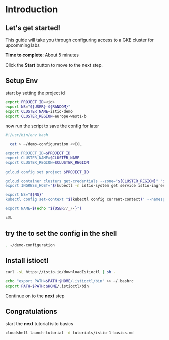 # Introduction

## Let's get started!

This guide will take you through configuring access to a GKE cluster for upcomming labs

**Time to complete**: About 5 minutes

Click the **Start** button to move to the next step.


## Setup Env
start by setting the project id
```bash
export PROJECT_ID=<id>
export NS="${USER}-${RANDOM}"
export CLUSTER_NAME=istio-demo
export CLUSTER_REGION=europe-west1-b
```

now run the script to save the config for later 
```bash
#!/usr/bin/env bash

  cat > ~/demo-configuration <<EOL

export PROJECT_ID=$PROJECT_ID
export CLUSTER_NAME=$CLUSTER_NAME
export CLUSTER_REGION=$CLUSTER_REGION

gcloud config set project $PROJECT_ID

gcloud container clusters get-credentials --zone="${CLUSTER_REGION}" "${CLUSTER_NAME}"
export INGRESS_HOST="$(kubectl -n istio-system get service istio-ingressgateway -o jsonpath='{.status.loadBalancer.ingress[0].ip}')"

export NS="${NS}"
kubectl config set-context "$(kubectl config current-context)" --namespace="${NS}"

export NAME=$(echo "${USER//_/-}")

EOL
```


## try the to set the config in the shell

```bash
. ~/demo-configuration
```


## Install istioctl

```bash
curl -sL https://istio.io/downloadIstioctl | sh -
```

```bash
echo "export PATH=$PATH:$HOME/.istioctl/bin" >> ~/.bashrc
export PATH=$PATH:$HOME/.istioctl/bin
```

Continue on to the **next** step



## Congratulations

<walkthrough-conclusion-trophy></walkthrough-conclusion-trophy>

start the **next** tutorial isito basics
```bash
cloudshell launch-tutorial -d tutorials/istio-1-basics.md
```
